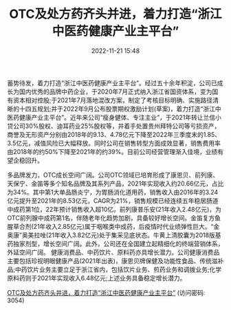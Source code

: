﻿---
title: OTC及处方药齐头并进，着力打造“浙江中医药健康产业主平台”
date: 2022-11-21 15:48
tags:
- 康恩贝
updated: 1970-01-01 08:00:00
---

蓄势待发，着力打造“浙江中医药健康产业主平台”。经过五十余年积淀，公司已成长为国内优秀的品牌中药企业，于2020年7月正式纳入浙江省国资体系，变为国有资本相对控股;于2021年7月落地混改方案，制定了考核目标明确、实施路径清晰的十四五规划;并于2022年9月公布股票期权激励计划(草案)，着力打造“浙江中医药健康产业主平台”。近年来公司“瘦身健体、专注主业”，于2021年转让兰信小贷公司30%股权、迪耳药业25%股权等，并着手处置贵州拜特公司等亏损资产，商誉及无形资产分别由2018年的9.13、4.78亿元下降至2022年三季度末的1.85、3.5亿元，减值风险已大幅释放。同时公司在销售转型方面成效显著，销售费用率由2018年的约50%下降至2021年的约39%。目前公司经营管理渐入佳境，业绩有望企稳回升。
<!-- more -->
多品牌发力，OTC成长空间广阔。公司OTC领域已培育形成了康恩贝、前列康、天保宁、金笛等多个知名品牌及其系列产品，2021年实现收入约20.66亿元，占比为34%。其中第1大单品肠炎宁，为胃肠消化道用药，销售收入由2016年的3.24亿元提升至2021年的8.53亿元，CAGR为21%，销售规模已经连续五年稳居肠道中成药第1位，22年预计销售收入超10亿。前列康普乐安(21年收入2.48亿元)，为OTC前列腺中成药第1名，伴随老年化趋势加剧，具备较好增长空间。金笛复方鱼腥草合剂(21年收入2.85亿元)属于咽喉类中成药，后疫情时代业绩弹性巨大。“金奥康”奥美拉唑(21年收入3.82亿元)处于集采见底状态。牛黄上清胶囊为2018版基药独家剂型，增长空间广阔。此外，公司还在全国建立起精细化的终端营销体系，外延空间广阔。
健康消费品、中药饮片、原料药亦具增长潜力。公司健康消费品主要包括珍视明眼健康产品(2021年出表)，康恩贝牌保健及功能性食品、传统滋补品;中药饮片业务主要立足于浙江省内，包括饮片业务、煎药业务和调拨业务;化学原料药则于2021年实现收入6.48亿元;上述业务具备稳定增长潜力。

[OTC及处方药齐头并进，着力打造“浙江中医药健康产业主平台”](https://url12.ctfile.com/f/3948612-729647225-364a35?p=3054)
(访问密码: 3054)
